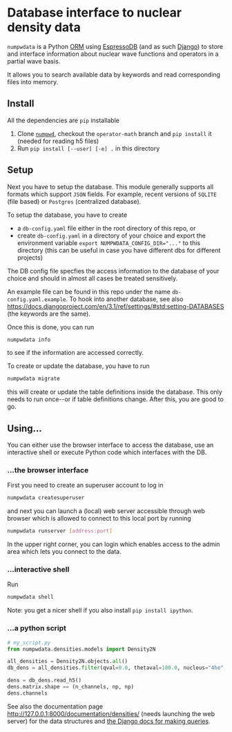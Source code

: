 # Database interface to nuclear density data

`numpwdata` is a Python [ORM](https://en.wikipedia.org/wiki/Object%E2%80%93relational_mapping) using [EspressoDB](https://espressodb.readthedocs.io/en/latest/) (and as such [Django](https://www.djangoproject.com/)) to store and interface information about nuclear wave functions and operators in a partial wave basis.

It allows you to search available data by keywords and read corresponding files into memory.

## Install

All the dependencies are `pip` installable

1. Clone [`numpwd`](https://git.noc.ruhr-uni-bochum.de/nuc/numpwd), checkout the `operator-math` branch and `pip install` it (needed for reading h5 files)
2. Run `pip install [--user] [-e] .` in this directory

## Setup

Next you have to setup the database.
This module generally supports all formats which support `JSON` fields.
For example, recent versions of `SQLITE` (file based) or `Postgres` (centralized database).

To setup the database, you have to create
* a `db-config.yaml` file either in the root directory of this repo, or
* create `db-config.yaml` in a directory of your choice and export the environment variable `export NUMPWDATA_CONFIG_DIR="..."` to this directory (this can be useful in case you have different dbs for different projects)

The DB config file specfies the access information to the database of your choice and should in almost all cases be treated sensitively.

An example file can be found in this repo under the name `db-config.yaml.example`.
To hook into another database, see also https://docs.djangoproject.com/en/3.1/ref/settings/#std:setting-DATABASES (the keywords are the same).

Once this is done, you can run
```bash
numpwdata info
```
to see if the information are accessed correctly.

To create or update the database, you have to run
```bash
numpwdata migrate
```
this will create or update the table definitions inside the database.
This only needs to run once--or if table definitions change.
After this, you are good to go.

## Using...
You can either use the browser interface to access the database, use an interactive shell or execute Python code which interfaces with the DB.

### ...the browser interface
First you need to create an superuser account to log in
```bash
numpwdata createsuperuser
```
and next you can launch a (local) web server accessible through web browser which is allowed to connect to this local port by running
```bash
numpwdata runserver [address:port]
```
In the upper right corner, you can login which enables access to the admin area which lets you connect to the data.

### ...interactive shell
Run
```bash
numpwdata shell
```

Note: you get a nicer shell if you also install `pip install ipython`.

### ...a python script

```python
# my_script.py
from numpwdata.densities.models import Density2N

all_densities = Density2N.objects.all()
db_dens = all_densities.filter(qval=0.0, thetaval=180.0, nucleus="4he", ...).first()

dens = db_dens.read_h5()
dens.matrix.shape == (n_channels, np, np)
dens.channels
```

See also the documentation page http://127.0.0.1:8000/documentation/densities/ (needs launching the web server) for the data structures and [the Django docs for making queries](https://docs.djangoproject.com/en/3.1/topics/db/queries/).
